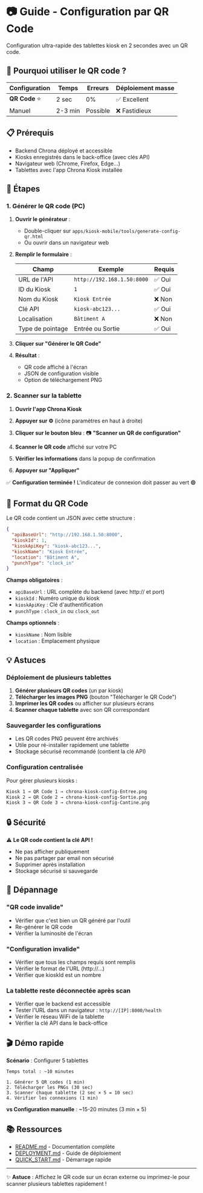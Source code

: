 # 📷 Guide - Configuration par QR Code

Configuration ultra-rapide des tablettes kiosk en 2 secondes avec un QR code.

## 🎯 Pourquoi utiliser le QR code ?

| Configuration | Temps | Erreurs | Déploiement masse |
|--------------|-------|---------|-------------------|
| **QR Code** ⭐ | 2 sec | 0% | ✅ Excellent |
| Manuel | 2-3 min | Possible | ❌ Fastidieux |

## 📋 Prérequis

- Backend Chrona déployé et accessible
- Kiosks enregistrés dans le back-office (avec clés API)
- Navigateur web (Chrome, Firefox, Edge...)
- Tablettes avec l'app Chrona Kiosk installée

## 🚀 Étapes

### 1. Générer le QR code (PC)

1. **Ouvrir le générateur** :
   - Double-cliquer sur `apps/kiosk-mobile/tools/generate-config-qr.html`
   - Ou ouvrir dans un navigateur web

2. **Remplir le formulaire** :

   | Champ | Exemple | Requis |
   |-------|---------|--------|
   | URL de l'API | `http://192.168.1.50:8000` | ✅ Oui |
   | ID du Kiosk | `1` | ✅ Oui |
   | Nom du Kiosk | `Kiosk Entrée` | ❌ Non |
   | Clé API | `kiosk-abc123...` | ✅ Oui |
   | Localisation | `Bâtiment A` | ❌ Non |
   | Type de pointage | Entrée ou Sortie | ✅ Oui |

3. **Cliquer sur "Générer le QR Code"**

4. **Résultat** :
   - QR code affiché à l'écran
   - JSON de configuration visible
   - Option de téléchargement PNG

### 2. Scanner sur la tablette

1. **Ouvrir l'app Chrona Kiosk**

2. **Appuyer sur ⚙️** (icône paramètres en haut à droite)

3. **Cliquer sur le bouton bleu** : 📷 **"Scanner un QR de configuration"**

4. **Scanner le QR code** affiché sur votre PC

5. **Vérifier les informations** dans la popup de confirmation

6. **Appuyer sur "Appliquer"**

✅ **Configuration terminée !** L'indicateur de connexion doit passer au vert 🟢

## 📱 Format du QR Code

Le QR code contient un JSON avec cette structure :

```json
{
  "apiBaseUrl": "http://192.168.1.50:8000",
  "kioskId": 1,
  "kioskApiKey": "kiosk-abc123...",
  "kioskName": "Kiosk Entrée",
  "location": "Bâtiment A",
  "punchType": "clock_in"
}
```

**Champs obligatoires** :
- `apiBaseUrl` : URL complète du backend (avec http:// et port)
- `kioskId` : Numéro unique du kiosk
- `kioskApiKey` : Clé d'authentification
- `punchType` : `clock_in` ou `clock_out`

**Champs optionnels** :
- `kioskName` : Nom lisible
- `location` : Emplacement physique

## 💡 Astuces

### Déploiement de plusieurs tablettes

1. **Générer plusieurs QR codes** (un par kiosk)
2. **Télécharger les images PNG** (bouton "Télécharger le QR Code")
3. **Imprimer les QR codes** ou afficher sur plusieurs écrans
4. **Scanner chaque tablette** avec son QR correspondant

### Sauvegarder les configurations

- Les QR codes PNG peuvent être archivés
- Utile pour ré-installer rapidement une tablette
- Stockage sécurisé recommandé (contient la clé API)

### Configuration centralisée

Pour gérer plusieurs kiosks :

```bash
Kiosk 1 → QR Code 1 → chrona-kiosk-config-Entree.png
Kiosk 2 → QR Code 2 → chrona-kiosk-config-Sortie.png
Kiosk 3 → QR Code 3 → chrona-kiosk-config-Cantine.png
```

## 🔒 Sécurité

⚠️ **Le QR code contient la clé API !**

- Ne pas afficher publiquement
- Ne pas partager par email non sécurisé
- Supprimer après installation
- Stockage sécurisé si sauvegarde

## 🐛 Dépannage

### "QR code invalide"

- Vérifier que c'est bien un QR généré par l'outil
- Re-générer le QR code
- Vérifier la luminosité de l'écran

### "Configuration invalide"

- Vérifier que tous les champs requis sont remplis
- Vérifier le format de l'URL (http://...)
- Vérifier que kioskId est un nombre

### La tablette reste déconnectée après scan

- Vérifier que le backend est accessible
- Tester l'URL dans un navigateur : `http://[IP]:8000/health`
- Vérifier le réseau WiFi de la tablette
- Vérifier la clé API dans le back-office

## 🎬 Démo rapide

**Scénario** : Configurer 5 tablettes

```
Temps total : ~10 minutes

1. Générer 5 QR codes (1 min)
2. Télécharger les PNGs (30 sec)
3. Scanner chaque tablette (2 sec × 5 = 10 sec)
4. Vérifier les connexions (1 min)
```

**vs Configuration manuelle** : ~15-20 minutes (3 min × 5)

## 📚 Ressources

- [README.md](./README.md) - Documentation complète
- [DEPLOYMENT.md](./DEPLOYMENT.md) - Guide de déploiement
- [QUICK_START.md](./QUICK_START.md) - Démarrage rapide

---

✨ **Astuce** : Affichez le QR code sur un écran externe ou imprimez-le pour scanner plusieurs tablettes rapidement !
